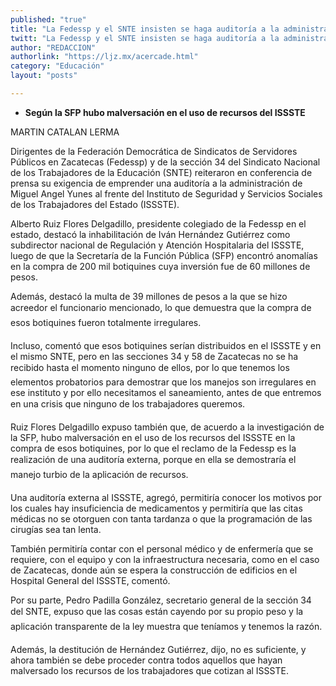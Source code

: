 ```yaml
---
published: "true"
title: "La Fedessp y el SNTE insisten se haga auditoría a la administración de Yunes"
twitt: "La Fedessp y el SNTE insisten se haga auditoría a la administración de Yunes"
author: "REDACCION"
authorlink: "https://ljz.mx/acercade.html"
category: "Educación"
layout: "posts"

---
```


*   **Según la SFP hubo malversación en el uso de recursos del ISSSTE**


  MARTIN CATALAN LERMA



  Dirigentes de la Federación Democrática de Sindicatos de Servidores Públicos en Zacatecas (Fedessp) y de la sección 34 del Sindicato Nacional de los Trabajadores de la Educación (SNTE) reiteraron en conferencia de prensa su exigencia de emprender una auditoría a la administración de Miguel Angel Yunes al frente del Instituto de Seguridad y Servicios Sociales de los Trabajadores del Estado (ISSSTE).



  Alberto Ruiz Flores Delgadillo, presidente colegiado de la Fedessp en el estado, destacó la inhabilitación de Iván Hernández Gutiérrez como subdirector nacional de Regulación y Atención Hospitalaria del ISSSTE, luego de que la Secretaría de la Función Pública (SFP) encontró anomalías en la compra de 200 mil botiquines cuya inversión fue de 60 millones de pesos.



  Además, destacó la multa de 39 millones de pesos a la que se hizo acreedor el funcionario mencionado, lo que demuestra que la compra de esos botiquines fueron totalmente irregulares.



  Incluso, comentó que esos botiquines serían distribuidos en el ISSSTE y en el mismo SNTE, pero en las secciones 34 y 58 de Zacatecas no se ha recibido hasta el momento ninguno de ellos, por lo que tenemos los elementos probatorios para demostrar que los manejos son irregulares en ese instituto y por ello necesitamos el saneamiento, antes de que entremos en una crisis que ninguno de los trabajadores queremos.



  Ruiz Flores Delgadillo expuso también que, de acuerdo a la investigación de la SFP, hubo malversación en el uso de los recursos del ISSSTE en la compra de esos botiquines, por lo que el reclamo de la Fedessp es la realización de una auditoría externa, porque en ella se demostraría el manejo turbio de la aplicación de recursos.



  Una auditoría externa al ISSSTE, agregó, permitiría conocer los motivos por los cuales hay insuficiencia de medicamentos y permitiría que las citas médicas no se otorguen con tanta tardanza o que la programación de las cirugías sea tan lenta.



  También permitiría contar con el personal médico y de enfermería que se requiere, con el equipo y con la infraestructura necesaria, como en el caso de Zacatecas, donde aún se espera la construcción de edificios en el Hospital General del ISSSTE, comentó.



  Por su parte, Pedro Padilla González, secretario general de la sección 34 del SNTE, expuso que las cosas están cayendo por su propio peso y la aplicación transparente de la ley muestra que teníamos y tenemos la razón.



  Además, la destitución de Hernández Gutiérrez, dijo, no es suficiente, y ahora también se debe proceder contra todos aquellos que hayan malversado los recursos de los trabajadores que cotizan al ISSSTE.



   

